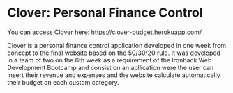 # Clover: Personal Finance Control

You can access Clover here: https://clover-budget.herokuapp.com/

Clover is a personal finance control application developed in one week from concept to the final website based on the 50/30/20 rule. It was developed in a team of two on the 6th week as a requirement of the Ironhack Web Development Bootcamp and consist on an apllication were the user can insert their revenue and expenses and the website calculate automatically their budget on each custom category.



